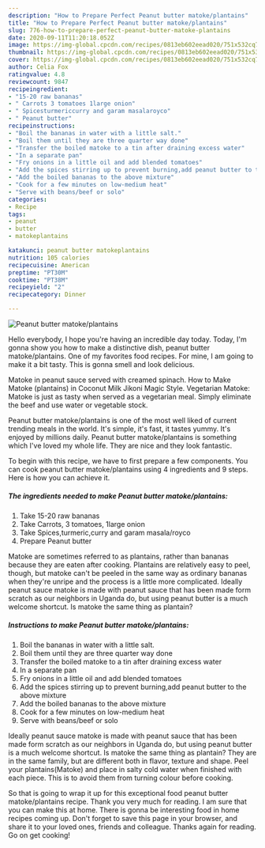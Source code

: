 ```yaml
---
description: "How to Prepare Perfect Peanut butter matoke/plantains"
title: "How to Prepare Perfect Peanut butter matoke/plantains"
slug: 776-how-to-prepare-perfect-peanut-butter-matoke-plantains
date: 2020-09-11T11:20:18.052Z
image: https://img-global.cpcdn.com/recipes/0813eb602eead020/751x532cq70/peanut-butter-matokeplantains-recipe-main-photo.jpg
thumbnail: https://img-global.cpcdn.com/recipes/0813eb602eead020/751x532cq70/peanut-butter-matokeplantains-recipe-main-photo.jpg
cover: https://img-global.cpcdn.com/recipes/0813eb602eead020/751x532cq70/peanut-butter-matokeplantains-recipe-main-photo.jpg
author: Celia Fox
ratingvalue: 4.8
reviewcount: 9847
recipeingredient:
- "15-20 raw bananas"
- " Carrots 3 tomatoes 1large onion"
- " Spicesturmericcurry and garam masalaroyco"
- " Peanut butter"
recipeinstructions:
- "Boil the bananas in water with a little salt."
- "Boil them until they are three quarter way done"
- "Transfer the boiled matoke to a tin after draining excess water"
- "In a separate pan"
- "Fry onions in a little oil and add blended tomatoes"
- "Add the spices stirring up to prevent burning,add peanut butter to the above mixture"
- "Add the boiled bananas to the above mixture"
- "Cook for a few minutes on low-medium heat"
- "Serve with beans/beef or solo"
categories:
- Recipe
tags:
- peanut
- butter
- matokeplantains

katakunci: peanut butter matokeplantains 
nutrition: 105 calories
recipecuisine: American
preptime: "PT30M"
cooktime: "PT38M"
recipeyield: "2"
recipecategory: Dinner

---
```



![Peanut butter matoke/plantains](https://img-global.cpcdn.com/recipes/0813eb602eead020/751x532cq70/peanut-butter-matokeplantains-recipe-main-photo.jpg)

Hello everybody, I hope you're having an incredible day today. Today, I'm gonna show you how to make a distinctive dish, peanut butter matoke/plantains. One of my favorites food recipes. For mine, I am going to make it a bit tasty. This is gonna smell and look delicious.

Matoke in peanut sauce served with creamed spinach. How to Make Matoke (plantains) in Coconut Milk Jikoni Magic Style. Vegetarian Matoke: Matoke is just as tasty when served as a vegetarian meal. Simply eliminate the beef and use water or vegetable stock.

Peanut butter matoke/plantains is one of the most well liked of current trending meals in the world. It's simple, it's fast, it tastes yummy. It's enjoyed by millions daily. Peanut butter matoke/plantains is something which I've loved my whole life. They are nice and they look fantastic.


To begin with this recipe, we have to first prepare a few components. You can cook peanut butter matoke/plantains using 4 ingredients and 9 steps. Here is how you can achieve it.

<!--inarticleads1-->

##### The ingredients needed to make Peanut butter matoke/plantains:

1. Take 15-20 raw bananas
1. Take  Carrots, 3 tomatoes, 1large onion
1. Take  Spices,turmeric,curry and garam masala/royco
1. Prepare  Peanut butter


Matoke are sometimes referred to as plantains, rather than bananas because they are eaten after cooking. Plantains are relatively easy to peel, though, but matoke can&#39;t be peeled in the same way as ordinary bananas when they&#39;re unripe and the process is a little more complicated. Ideally peanut sauce matoke is made with peanut sauce that has been made form scratch as our neighbors in Uganda do, but using peanut butter is a much welcome shortcut. Is matoke the same thing as plantain? 

<!--inarticleads2-->

##### Instructions to make Peanut butter matoke/plantains:

1. Boil the bananas in water with a little salt.
1. Boil them until they are three quarter way done
1. Transfer the boiled matoke to a tin after draining excess water
1. In a separate pan
1. Fry onions in a little oil and add blended tomatoes
1. Add the spices stirring up to prevent burning,add peanut butter to the above mixture
1. Add the boiled bananas to the above mixture
1. Cook for a few minutes on low-medium heat
1. Serve with beans/beef or solo


Ideally peanut sauce matoke is made with peanut sauce that has been made form scratch as our neighbors in Uganda do, but using peanut butter is a much welcome shortcut. Is matoke the same thing as plantain? They are in the same family, but are different both in flavor, texture and shape. Peel your plantains(Matoke) and place in salty cold water when finished with each piece. This is to avoid them from turning colour before cooking. 

So that is going to wrap it up for this exceptional food peanut butter matoke/plantains recipe. Thank you very much for reading. I am sure that you can make this at home. There is gonna be interesting food in home recipes coming up. Don't forget to save this page in your browser, and share it to your loved ones, friends and colleague. Thanks again for reading. Go on get cooking!
